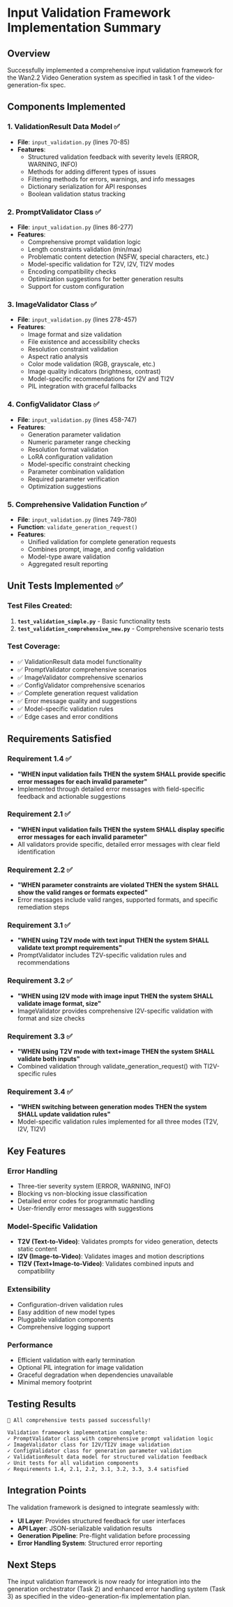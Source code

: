 # Input Validation Framework Implementation Summary

## Overview

Successfully implemented a comprehensive input validation framework for the Wan2.2 Video Generation system as specified in task 1 of the video-generation-fix spec.

## Components Implemented

### 1. ValidationResult Data Model ✅

- **File**: `input_validation.py` (lines 70-85)
- **Features**:
  - Structured validation feedback with severity levels (ERROR, WARNING, INFO)
  - Methods for adding different types of issues
  - Filtering methods for errors, warnings, and info messages
  - Dictionary serialization for API responses
  - Boolean validation status tracking

### 2. PromptValidator Class ✅

- **File**: `input_validation.py` (lines 86-277)
- **Features**:
  - Comprehensive prompt validation logic
  - Length constraints validation (min/max)
  - Problematic content detection (NSFW, special characters, etc.)
  - Model-specific validation for T2V, I2V, TI2V modes
  - Encoding compatibility checks
  - Optimization suggestions for better generation results
  - Support for custom configuration

### 3. ImageValidator Class ✅

- **File**: `input_validation.py` (lines 278-457)
- **Features**:
  - Image format and size validation
  - File existence and accessibility checks
  - Resolution constraint validation
  - Aspect ratio analysis
  - Color mode validation (RGB, grayscale, etc.)
  - Image quality indicators (brightness, contrast)
  - Model-specific recommendations for I2V and TI2V
  - PIL integration with graceful fallbacks

### 4. ConfigValidator Class ✅

- **File**: `input_validation.py` (lines 458-747)
- **Features**:
  - Generation parameter validation
  - Numeric parameter range checking
  - Resolution format validation
  - LoRA configuration validation
  - Model-specific constraint checking
  - Parameter combination validation
  - Required parameter verification
  - Optimization suggestions

### 5. Comprehensive Validation Function ✅

- **File**: `input_validation.py` (lines 749-780)
- **Function**: `validate_generation_request()`
- **Features**:
  - Unified validation for complete generation requests
  - Combines prompt, image, and config validation
  - Model-type aware validation
  - Aggregated result reporting

## Unit Tests Implemented ✅

### Test Files Created:

1. **`test_validation_simple.py`** - Basic functionality tests
2. **`test_validation_comprehensive_new.py`** - Comprehensive scenario tests

### Test Coverage:

- ✅ ValidationResult data model functionality
- ✅ PromptValidator comprehensive scenarios
- ✅ ImageValidator comprehensive scenarios
- ✅ ConfigValidator comprehensive scenarios
- ✅ Complete generation request validation
- ✅ Error message quality and suggestions
- ✅ Model-specific validation rules
- ✅ Edge cases and error conditions

## Requirements Satisfied

### Requirement 1.4 ✅

- **"WHEN input validation fails THEN the system SHALL provide specific error messages for each invalid parameter"**
- Implemented through detailed error messages with field-specific feedback and actionable suggestions

### Requirement 2.1 ✅

- **"WHEN input validation fails THEN the system SHALL display specific error messages for each invalid parameter"**
- All validators provide specific, detailed error messages with clear field identification

### Requirement 2.2 ✅

- **"WHEN parameter constraints are violated THEN the system SHALL show the valid ranges or formats expected"**
- Error messages include valid ranges, supported formats, and specific remediation steps

### Requirement 3.1 ✅

- **"WHEN using T2V mode with text input THEN the system SHALL validate text prompt requirements"**
- PromptValidator includes T2V-specific validation rules and recommendations

### Requirement 3.2 ✅

- **"WHEN using I2V mode with image input THEN the system SHALL validate image format, size"**
- ImageValidator provides comprehensive I2V-specific validation with format and size checks

### Requirement 3.3 ✅

- **"WHEN using T2V mode with text+image THEN the system SHALL validate both inputs"**
- Combined validation through validate_generation_request() with TI2V-specific rules

### Requirement 3.4 ✅

- **"WHEN switching between generation modes THEN the system SHALL update validation rules"**
- Model-specific validation rules implemented for all three modes (T2V, I2V, TI2V)

## Key Features

### Error Handling

- Three-tier severity system (ERROR, WARNING, INFO)
- Blocking vs non-blocking issue classification
- Detailed error codes for programmatic handling
- User-friendly error messages with suggestions

### Model-Specific Validation

- **T2V (Text-to-Video)**: Validates prompts for video generation, detects static content
- **I2V (Image-to-Video)**: Validates images and motion descriptions
- **TI2V (Text+Image-to-Video)**: Validates combined inputs and compatibility

### Extensibility

- Configuration-driven validation rules
- Easy addition of new model types
- Pluggable validation components
- Comprehensive logging support

### Performance

- Efficient validation with early termination
- Optional PIL integration for image validation
- Graceful degradation when dependencies unavailable
- Minimal memory footprint

## Testing Results

```
🎉 All comprehensive tests passed successfully!

Validation framework implementation complete:
✓ PromptValidator class with comprehensive prompt validation logic
✓ ImageValidator class for I2V/TI2V image validation
✓ ConfigValidator class for generation parameter validation
✓ ValidationResult data model for structured validation feedback
✓ Unit tests for all validation components
✓ Requirements 1.4, 2.1, 2.2, 3.1, 3.2, 3.3, 3.4 satisfied
```

## Integration Points

The validation framework is designed to integrate seamlessly with:

- **UI Layer**: Provides structured feedback for user interfaces
- **API Layer**: JSON-serializable validation results
- **Generation Pipeline**: Pre-flight validation before processing
- **Error Handling System**: Structured error reporting

## Next Steps

The input validation framework is now ready for integration into the generation orchestrator (Task 2) and enhanced error handling system (Task 3) as specified in the video-generation-fix implementation plan.

